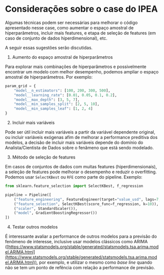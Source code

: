# Considerações sobre o case do IPEA

Algumas técnicas podem ser necessárias para melhorar o código apresentado nesse case, como aumentar o espaço amostral de hiperparâmetros, incluir mais features, e etapa de seleção de features (em caso de conjunto de dados hiperdimensional), etc.

A seguir essas sugestões serão discutidas.

1) Aumento do espaço amostral de hiperparâmetros

Para explorar mais combinações de hiperparâmetros e possivelmente encontrar um modelo com melhor desempenho, podemos ampliar o espaço amostral de hiperparâmetros. Por exemplo:

```python
param_grid = {
    "model__n_estimators": [100, 200, 300, 500],
    "model__learning_rate": [0.01, 0.05, 0.1, 0.2],
    "model__max_depth": [3, 5, 7],
    "model__min_samples_split": [2, 5, 10],
    "model__min_samples_leaf": [1, 2, 4]
}
```

2) Incluir mais variáveis

Pode ser útil incluir mais variáveis a partir da variável dependente original, ou incluir variáveis exógenas afim de melhorar a performance preditiva dos modelos, a decisão de incluir mais variáveis depende do domínio do Analista/Cientista de Dados sobre o fenâmeno que está sendo modelado.

3) Método de seleção de features

Em casos de conjuntos de dados com muitas features (hiperdimensionais), a seleção de features pode melhorar o desempenho e reduzir o overfitting. Podemos usar `SelectKBest` ou `RFE` como parte do pipeline. Exemplo:

```python
from sklearn.feature_selection import SelectKBest, f_regression

pipeline = Pipeline([
    ("feature_engineering", FeatureEngineer(target="value_usd", lags=7, window_size=7)),
    ("feature_selection", SelectKBest(score_func=f_regression, k=10)),
    ("scaler", StandardScaler()),
    ("model", GradientBoostingRegressor())
])
```

4) Testar outros modelos

É interessante avaliar a performance de outros modelos para a previsão do fenômeno de interesse, inclusive usar modelos clássicos como ARIMA ([https://www.statsmodels.org/stable/generated/statsmodels.tsa.arima.model.ARIMA.html](https://www.statsmodels.org/stable/generated/statsmodels.tsa.arima.model.ARIMA.html)), por exemplo, e utilizar o mesmo como *base line* quando não se tem um ponto de refência com relação a performance de previsão.